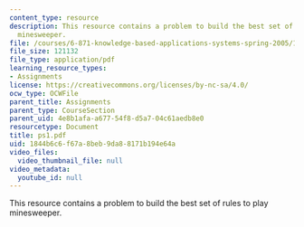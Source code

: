 ```yaml
---
content_type: resource
description: This resource contains a problem to build the best set of rules to play
  minesweeper.
file: /courses/6-871-knowledge-based-applications-systems-spring-2005/1844b6c6f67a8beb9da88171b194e64a_ps1.pdf
file_size: 121132
file_type: application/pdf
learning_resource_types:
- Assignments
license: https://creativecommons.org/licenses/by-nc-sa/4.0/
ocw_type: OCWFile
parent_title: Assignments
parent_type: CourseSection
parent_uid: 4e8b1afa-a677-54f8-d5a7-04c61aedb8e0
resourcetype: Document
title: ps1.pdf
uid: 1844b6c6-f67a-8beb-9da8-8171b194e64a
video_files:
  video_thumbnail_file: null
video_metadata:
  youtube_id: null
---
```

This resource contains a problem to build the best set of rules to play minesweeper.
